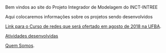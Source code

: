 Bem vindos ao site do Projeto Integrador de Modelagem do INCT-INTREE

Aqui colocaremos informações sobre os projetos sendo desenvolvidos

[Link para o Curso de redes que será ofertado em agosto de 2018 na UFBA](./docs/curso-redes2018.html).

[Atividades desenvolvidas](./docs/atividades.html)

[Quem Somos](./docs/membros.html).
